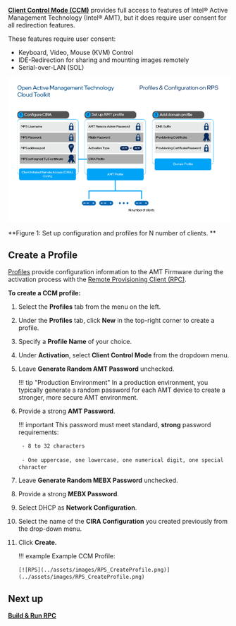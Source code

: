 [**Client Control Mode (CCM)**](../Glossary.md#c) provides full access to features of Intel® Active Management Technology (Intel® AMT), but it does require user consent for all redirection features.

These features require user consent:

- Keyboard, Video, Mouse (KVM) Control
- IDE-Redirection for sharing and mounting images remotely
- Serial-over-LAN (SOL)

![assets/images/Profiles.png](../assets/images/Profiles.png)

**Figure 1: Set up configuration and profiles for N number of clients. **

## Create a Profile

[Profiles](../Glossary.md#p) provide configuration information to the AMT Firmware during the activation process with the [Remote Provisioning Client (RPC)](../Glossary.md#r).

**To create a CCM profile:**

1. Select the **Profiles** tab from the menu on the left.

2. Under the **Profiles** tab, click **New** in the top-right corner to create a profile.

3. Specify a **Profile Name** of your choice.

4. Under **Activation**, select **Client Control Mode** from the dropdown menu.

5. Leave **Generate Random AMT Password** unchecked.
   
    !!! tip "Production Environment"
        In a production environment, you typically generate a random password for each AMT device to create a stronger, more secure AMT environment.

6. Provide a strong **AMT Password**.

    !!! important
        This password must meet standard, **strong** password requirements:

        - 8 to 32 characters

        - One uppercase, one lowercase, one numerical digit, one special character

7. Leave **Generate Random MEBX Password** unchecked.
   
8. Provide a strong **MEBX Password**.

9. Select DHCP as **Network Configuration**.

10. Select the name of the **CIRA Configuration** you created previously from the drop-down menu.

11. Click **Create.**

    !!! example
        Example CCM Profile:

        [![RPS](../assets/images/RPS_CreateProfile.png)](../assets/images/RPS_CreateProfile.png)

## Next up
**[Build & Run RPC](buildRPC.md)**

